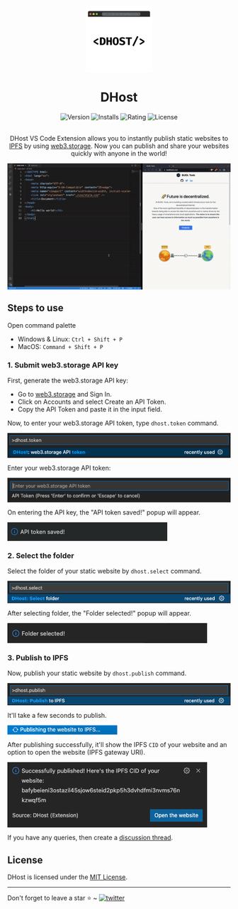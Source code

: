 <p align="center">
    <img align="center" src="/images/logo.png" width="150" height="150"></img>
</p>

<h1 align="center">DHost</h1>

<div align="center">
    <img src="https://img.shields.io/vscode-marketplace/v/DHost.dhost.svg?style=flat-square&color=blue&label=vscode%20marketplace" alt="Version" />
    <img src="https://img.shields.io/vscode-marketplace/d/DHost.dhost.svg?style=flat-square&color=green&label=installs" alt="Installs"/>
    <img src="https://img.shields.io/vscode-marketplace/r/DHost.dhost.svg?style=flat-square&color=green&label=rating" alt="Rating"/>
    <img src="https://img.shields.io/badge/license-MIT-orange.svg?style=flat-square" alt="License">
</div><br>

<p align="center">DHost VS Code Extension allows you to instantly publish static websites to <a href="https://ipfs.io/">IPFS</a> by using <a href="https://web3.storage/">web3.storage</a>. Now you can publish and share your websites quickly with anyone in the world!</p>

<p align="center"><img align="center" src="/images/demo.gif"></img></p>

## Steps to use

Open command palette

- Windows & Linux: `Ctrl + Shift + P`
- MacOS: `Command + Shift + P`

### 1. Submit web3.storage API key

First, generate the web3.storage API key:

- Go to [web3.storage](https://web3.storage/) and Sign In.
- Click on Accounts and select Create an API Token.
- Copy the API Token and paste it in the input field.

Now, to enter your web3.storage API token, type `dhost.token` command.

<img align="center" src="/images/token_command.png"></img>

Enter your web3.storage API token:

<img align="center" src="/images/enter_token.png"></img>

On entering the API key, the "API token saved!" popup will appear.

<img align="center" src="/images/token_saved.png"></img>

### 2. Select the folder

Select the folder of your static website by `dhost.select` command.

<img align="center" src="/images/select_command.png"></img>

After selecting folder, the "Folder selected!" popup will appear.

<img align="center" src="/images/folder_selected.png"></img>

### 3. Publish to IPFS

Now, publish your static website by `dhost.publish` command.

<img align="center" src="/images/publish_command.png"></img>

It'll take a few seconds to publish.

<img align="center" src="/images/publishing_to_ipfs.png"></img>

After publishing successfully, it'll show the IPFS `CID` of your website and an option to open the website (IPFS gateway URI).

<img align="center" src="/images/published.png"></img>

If you have any queries, then create a [discussion thread](https://github.com/p2plabsxyz/support/discussions).

## License

DHost is licensed under the [MIT License](https://github.com/p2plabsxyz/dhost/blob/main/LICENSE).

<hr>
Don't forget to leave a star ⭐️ ~ <a href="https://twitter.com/p2plabs_xyz" target="_blank"><img src="https://img.shields.io/twitter/follow/p2plabs_xyz?style=social" alt="twitter" /></a>
